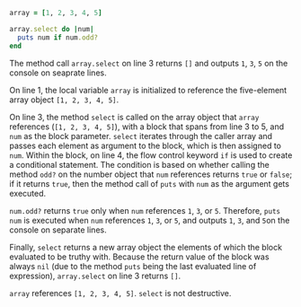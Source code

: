 ```ruby
array = [1, 2, 3, 4, 5]

array.select do |num|
  puts num if num.odd?
end
```
The method call `array.select` on line 3 returns `[]` and outputs `1`, `3`, `5` on the console on seaprate lines.

On line 1, the local variable `array` is initialized to reference the five-element array object `[1, 2, 3, 4, 5]`.

On line 3, the method `select` is called on the array object that `array` references (`[1, 2, 3, 4, 5]`), with a block that spans from line 3 to 5, and `num` as the block parameter. `select` iterates through the caller array and passes each element as argument to the block, which is then assigned to `num`. Within the block, on line 4, the flow control keyword `if` is used to create a conditional statement. The condition is based on whether calling the method `odd?` on the number object that `num` references returns `true` or `false`; if it returns `true`, then the method call of `puts` with `num` as the argument gets executed.

`num.odd?` returns `true` only when `num` references `1`, `3`, or `5`. Therefore, `puts num` is executed when `num` references `1`, `3`, or `5`, and outputs `1`, `3`, and `5`on the console on separate lines.

Finally, `select` returns a new array object the elements of which the block evaluated to be truthy with. Because the return value of the block was always `nil` (due to the method `puts` being the last evaluated line of expression), `array.select` on line 3 returns `[]`.

`array` references `[1, 2, 3, 4, 5]`. `select` is not destructive.